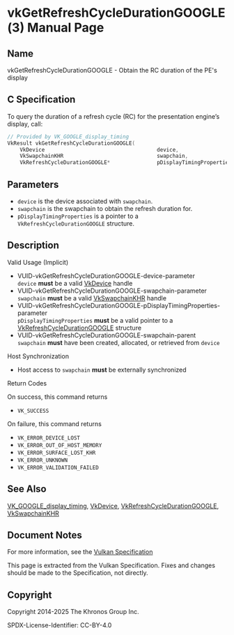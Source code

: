 # vkGetRefreshCycleDurationGOOGLE(3) Manual Page

## Name

vkGetRefreshCycleDurationGOOGLE - Obtain the RC duration of the PE's display



## [](#_c_specification)C Specification

To query the duration of a refresh cycle (RC) for the presentation engine’s display, call:

```c++
// Provided by VK_GOOGLE_display_timing
VkResult vkGetRefreshCycleDurationGOOGLE(
    VkDevice                                    device,
    VkSwapchainKHR                              swapchain,
    VkRefreshCycleDurationGOOGLE*               pDisplayTimingProperties);
```

## [](#_parameters)Parameters

- `device` is the device associated with `swapchain`.
- `swapchain` is the swapchain to obtain the refresh duration for.
- `pDisplayTimingProperties` is a pointer to a `VkRefreshCycleDurationGOOGLE` structure.

## [](#_description)Description

Valid Usage (Implicit)

- [](#VUID-vkGetRefreshCycleDurationGOOGLE-device-parameter)VUID-vkGetRefreshCycleDurationGOOGLE-device-parameter  
  `device` **must** be a valid [VkDevice](https://registry.khronos.org/vulkan/specs/latest/man/html/VkDevice.html) handle
- [](#VUID-vkGetRefreshCycleDurationGOOGLE-swapchain-parameter)VUID-vkGetRefreshCycleDurationGOOGLE-swapchain-parameter  
  `swapchain` **must** be a valid [VkSwapchainKHR](https://registry.khronos.org/vulkan/specs/latest/man/html/VkSwapchainKHR.html) handle
- [](#VUID-vkGetRefreshCycleDurationGOOGLE-pDisplayTimingProperties-parameter)VUID-vkGetRefreshCycleDurationGOOGLE-pDisplayTimingProperties-parameter  
  `pDisplayTimingProperties` **must** be a valid pointer to a [VkRefreshCycleDurationGOOGLE](https://registry.khronos.org/vulkan/specs/latest/man/html/VkRefreshCycleDurationGOOGLE.html) structure
- [](#VUID-vkGetRefreshCycleDurationGOOGLE-swapchain-parent)VUID-vkGetRefreshCycleDurationGOOGLE-swapchain-parent  
  `swapchain` **must** have been created, allocated, or retrieved from `device`

Host Synchronization

- Host access to `swapchain` **must** be externally synchronized

Return Codes

On success, this command returns

- `VK_SUCCESS`

On failure, this command returns

- `VK_ERROR_DEVICE_LOST`
- `VK_ERROR_OUT_OF_HOST_MEMORY`
- `VK_ERROR_SURFACE_LOST_KHR`
- `VK_ERROR_UNKNOWN`
- `VK_ERROR_VALIDATION_FAILED`

## [](#_see_also)See Also

[VK\_GOOGLE\_display\_timing](https://registry.khronos.org/vulkan/specs/latest/man/html/VK_GOOGLE_display_timing.html), [VkDevice](https://registry.khronos.org/vulkan/specs/latest/man/html/VkDevice.html), [VkRefreshCycleDurationGOOGLE](https://registry.khronos.org/vulkan/specs/latest/man/html/VkRefreshCycleDurationGOOGLE.html), [VkSwapchainKHR](https://registry.khronos.org/vulkan/specs/latest/man/html/VkSwapchainKHR.html)

## [](#_document_notes)Document Notes

For more information, see the [Vulkan Specification](https://registry.khronos.org/vulkan/specs/latest/html/vkspec.html#vkGetRefreshCycleDurationGOOGLE)

This page is extracted from the Vulkan Specification. Fixes and changes should be made to the Specification, not directly.

## [](#_copyright)Copyright

Copyright 2014-2025 The Khronos Group Inc.

SPDX-License-Identifier: CC-BY-4.0